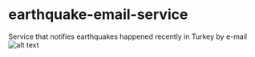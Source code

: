 # earthquake-email-service
Service that notifies earthquakes happened recently in Turkey by e-mail
![alt text](https://user-images.githubusercontent.com/28621680/102663337-b5238780-4191-11eb-8487-357b2d15e0d9.PNG)
